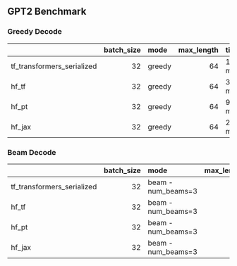 
## GPT2 Benchmark


### Greedy Decode
|                            |   batch_size | mode   |   max_length | time       |   samples/second |
|:---------------------------|-------------:|:-------|-------------:|:-----------|-----------------:|
| tf_transformers_serialized |           32 | greedy |           64 | 11 minutes |               17 |
| hf_tf                      |           32 | greedy |           64 | 37 minutes |                5 |
| hf_pt                      |           32 | greedy |           64 | 9 minutes  |               23 |
| hf_jax                     |           32 | greedy |           64 | 27 minutes |                8 |



### Beam Decode


|                            |   batch_size | mode               |   max_length | time            | samples/second   |
|:---------------------------|-------------:|:-------------------|-------------:|:----------------|:-----------------|
| tf_transformers_serialized |           32 | beam - num_beams=3 |           64 | 31 minutes      | 6                |
| hf_tf                      |           32 | beam - num_beams=3 |           64 | 83 minutes      | 0                |
| hf_pt                      |           32 | beam - num_beams=3 |           64 | 36 minutes      | 7                |
| hf_jax                     |           32 | beam - num_beams=3 |           64 | Not Implemented | NA               |
